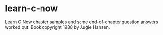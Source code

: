 # learn-c-now
Learn C Now chapter samples and some end-of-chapter question answers worked out. Book copyright 1988 by Augie Hansen.
